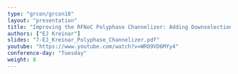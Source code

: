 ```yaml
---
type: "grcon/grcon18"
layout: "presentation"
title: "Improving the RFNoC Polyphase Channelizer: Adding Downselection and Timing Alignment"
authors: ["EJ Kreinar"]
slides: "7-EJ_Kreinar_Polyphase_Channelizer.pdf"
youtube: "https://www.youtube.com/watch?v=WRO9VD6MYy4"
conference-day: "Tuesday"
weight: 8
---
```

<!-- FIXME -->
